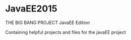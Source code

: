 # JavaEE2015
THE BIG BANG PROJECT JavaEE Edition

Containing helpful projects and files for the javaEE project
